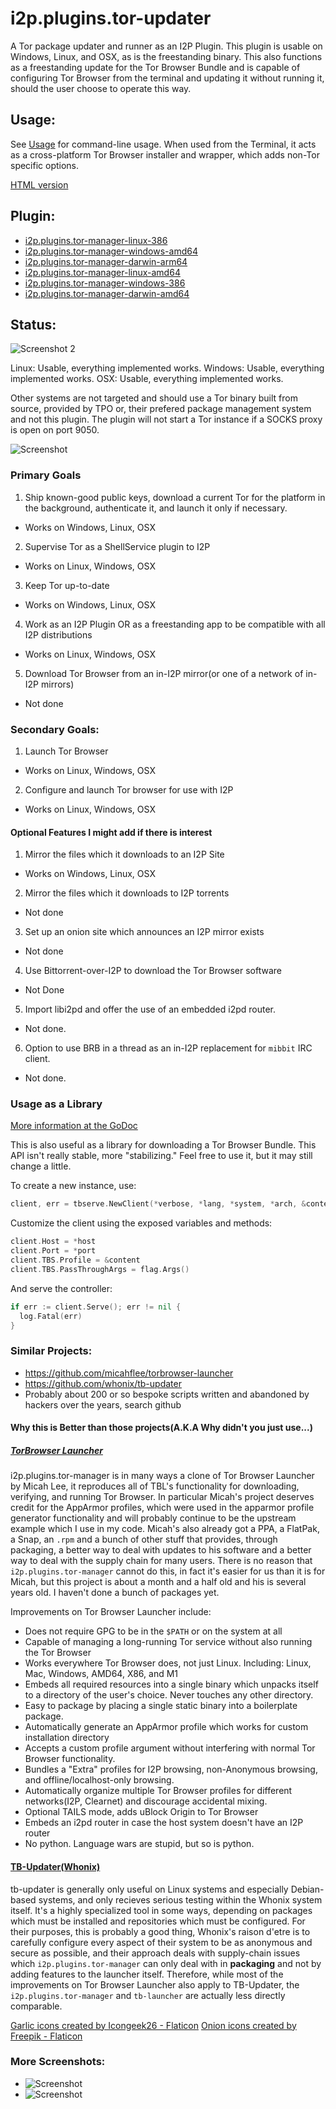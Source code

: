 # i2p.plugins.tor-updater

A Tor package updater and runner as an I2P Plugin. This plugin is
usable on Windows, Linux, and OSX, as is the freestanding binary.
This also functions as a freestanding update for the Tor Browser
Bundle and is capable of configuring Tor Browser from the terminal
and updating it without running it, should the user choose to operate
this way.

Usage:
------

See [Usage](USAGE.md) for command-line usage. When used from the Terminal,
it acts as a cross-platform Tor Browser installer and wrapper, which adds
non-Tor specific options.

[HTML version](usage.html)

Plugin:
-------

- [i2p.plugins.tor-manager-linux-386](i2p.plugins.tor-manager-linux-386.su3)
- [i2p.plugins.tor-manager-windows-amd64](i2p.plugins.tor-manager-windows-amd64.su3)
- [i2p.plugins.tor-manager-darwin-arm64](i2p.plugins.tor-manager-darwin-arm64.su3)
- [i2p.plugins.tor-manager-linux-amd64](i2p.plugins.tor-manager-linux-amd64.su3)
- [i2p.plugins.tor-manager-windows-386](i2p.plugins.tor-manager-windows-386.su3)
- [i2p.plugins.tor-manager-darwin-amd64](i2p.plugins.tor-manager-darwin-amd64.su3)

Status:
-------

![Screenshot 2](screenshot-console.png)

Linux: Usable, everything implemented works.
Windows: Usable, everything implemented works.
OSX: Usable, everything implemented works.

Other systems are not targeted and should use a Tor binary built from source,
provided by TPO or, their prefered package management system and not this plugin.
The plugin will not start a Tor instance if a SOCKS proxy is open on port 9050.

![Screenshot](screenshot-i2pbrowser.png)

### Primary Goals

1. Ship known-good public keys, download a current Tor for the platform in the background, authenticate it, and launch it only if necessary.
 - Works on Windows, Linux, OSX
2. Supervise Tor as a ShellService plugin to I2P
 - Works on Linux, Windows, OSX
3. Keep Tor up-to-date
 - Works on Windows, Linux, OSX
4. Work as an I2P Plugin OR as a freestanding app to be compatible with all I2P distributions
 - Works on Linux, Windows, OSX
5. Download Tor Browser from an in-I2P mirror(or one of a network of in-I2P mirrors)
 - Not done

### Secondary Goals:

1. Launch Tor Browser
 - Works on Linux, Windows, OSX
2. Configure and launch Tor browser for use with I2P
 - Works on Linux, Windows, OSX

#### Optional Features I might add if there is interest

1. Mirror the files which it downloads to an I2P Site
 - Works on Windows, Linux, OSX
2. Mirror the files which it downloads to I2P torrents
 - Not done
3. Set up an onion site which announces an I2P mirror exists
 - Not done
4. Use Bittorrent-over-I2P to download the Tor Browser software
 - Not Done
5. Import libi2pd and offer the use of an embedded i2pd router.
 - Not done.
6. Option to use BRB in a thread as an in-I2P replacement for `mibbit` IRC client.
 - Not done.

### Usage as a Library

[More information at the GoDoc](https://pkg.go.dev/i2pgit.org/idk/i2p.plugins.tor-manager)

This is also useful as a library for downloading a Tor Browser Bundle. This API
isn't really stable, more "stabilizing." Feel free to use it, but it may still
change a little.

To create a new instance, use:

``` Go
client, err = tbserve.NewClient(*verbose, *lang, *system, *arch, &content)
```

Customize the client using the exposed variables and methods:

``` Go
client.Host = *host
client.Port = *port
client.TBS.Profile = &content
client.TBS.PassThroughArgs = flag.Args()
```

And serve the controller:

``` Go
if err := client.Serve(); err != nil {
  log.Fatal(err)
}
```

### Similar Projects:

- https://github.com/micahflee/torbrowser-launcher
- https://github.com/whonix/tb-updater
- Probably about 200 or so bespoke scripts written and abandoned by hackers over the years, search github

#### Why this is Better than those projects(A.K.A Why didn't you just use...)

##### [TorBrowser Launcher](https://github.com/micahfleee/torbrowser-launcher)

i2p.plugins.tor-manager is in many ways a clone of Tor Browser Launcher by Micah Lee,
it reproduces all of TBL's functionality for downloading, verifying, and running
Tor Browser. In particular Micah's project deserves credit for the AppArmor profiles,
which were used in the apparmor profile generator functionality and will probably
continue to be the upstream example which I use in my code. Micah's also already got
a PPA, a FlatPak, a Snap, an `.rpm` and a bunch of other stuff that provides, through
packaging, a better way to deal with updates to his software and a better way to deal
with the supply chain for many users. There is no reason that `i2p.plugins.tor-manager`
cannot do this, in fact it's easier for us than it is for Micah, but this project is
about a month and a half old and his is several years old. I haven't done a bunch of
packages yet.

Improvements on Tor Browser Launcher include:

 - Does not require GPG to be in the `$PATH` or on the system at all
 - Capable of managing a long-running Tor service without also running the Tor Browser
 - Works everywhere Tor Browser does, not just Linux. Including:
  Linux, Mac, Windows, AMD64, X86, and M1
 - Embeds all required resources into a single binary which unpacks itself to a directory
  of the user's choice. Never touches any other directory.
 - Easy to package by placing a single static binary into a boilerplate package.
 - Automatically generate an AppArmor profile which works for custom installation directory
 - Accepts a custom profile argument without interfering with normal Tor Browser
  functionality.
 - Bundles a "Extra" profiles for I2P browsing, non-Anonymous browsing, and
  offline/localhost-only browsing.
 - Automatically organize multiple Tor Browser profiles for different networks(I2P,
  Clearnet) and discourage accidental mixing.
 - Optional TAILS mode, adds uBlock Origin to Tor Browser
 - Embeds an i2pd router in case the host system doesn't have an I2P router
 - No python. Language wars are stupid, but so is python.

#### [TB-Updater(Whonix)](https://github.com/whonix/tb-updater)

tb-updater is generally only useful on Linux systems and especially Debian-based systems,
and only recieves serious testing within the Whonix system itself. It's a highly specialized
tool in some ways, depending on packages which must be installed and repositories which must
be configured. For their purposes, this is probably a good thing, Whonix's raison d'etre is
to carefully configure every aspect of their system to be as anonymous and secure as possible,
and their approach deals with supply-chain issues which `i2p.plugins.tor-manager` can only
deal with in **packaging** and not by adding features to the launcher itself. Therefore, while
most of the improvements on Tor Browser Launcher also apply to TB-Updater, the
`i2p.plugins.tor-manager` and `tb-launcher` are actually less directly comparable.

<a href="https://www.flaticon.com/free-icons/garlic" title="garlic icons">Garlic icons created by Icongeek26 - Flaticon</a>
<a href="https://www.flaticon.com/free-icons/onion" title="onion icons">Onion icons created by Freepik - Flaticon</a>

### More Screenshots:

- ![Screenshot](screenshot.png)
- ![Screenshot](screenshot-dark.png)
